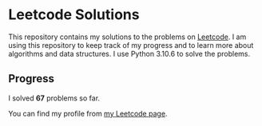 # Leetcode Solutions

This repository contains my solutions to the problems on [Leetcode](https://leetcode.com/problemset/all/). I am using this repository to keep track of my progress and to learn more about algorithms and data structures. I use Python 3.10.6 to solve the problems.

## Progress

I solved **67** problems so far.

You can find my profile from [my Leetcode page](https://leetcode.com/taner_celikkiran/).
